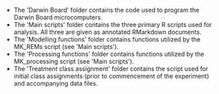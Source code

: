 - The 'Darwin Board' folder contains the code used to program the Darwin Board microcomputers.
- The 'Main scripts' folder contains the three primary R scripts used for analysis. All three are given as annotated RMarkdown documents. 
- The 'Modelling functions' folder contains functions utilized by the MK_REMs script (see 'Main scripts').
- The 'Processing functions' folder contains functions utilized by the MK_processing script (see 'Main scripts').
- The 'Treatment class assignment' folder contains the script used for initial class assignments (prior to commencement of the experiment) and accompanying data files.
